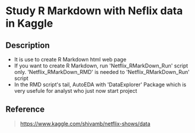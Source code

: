 # Study R Markdown with Neflix data in Kaggle

## Description
* It is use to create R Markdown html web page
* If you want to create R Markdown, run 'Netflix_RMarkDown_Run' script only.
'Netflix_RMarkDown_RMD' is needed to 'Netflix_RMarkDown_Run' script
* In the RMD script's tail, AutoEDA with 'DataExplorer' Package 
which is very usefule for analyst who just now start project

## Reference
> https://www.kaggle.com/shivamb/netflix-shows/data
